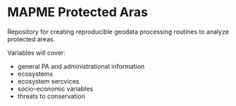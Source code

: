 # MAPME Protected Aras

Repository for creating reproducible geodata processing routines to analyze protected areas. 

Variables will cover: 
* general PA and administrational information
* ecosystems
* ecosystem sercvices
* socio-economic variables
* threats to conservation



